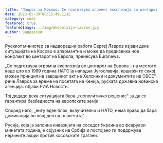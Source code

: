 ```yaml
---
title: "Лавров за Косово: Се подготвува огромна експлозија во центарот на Европа"
date: 2023-05-30T06:15:49.111Z
category: свет
featured: true
featuredImage: ../img/ekspolzija-lavrov.jpg
author: Вардарски
---
```

Рускиот министер за надворешни работи Сергеј Лавров изјави дека ситуацијата на Косово е алармантна и може да предизвика нов конфликт во центарот на Европа, пренесува Euronews.

„Се подготвува огромна експлозија во центарот на Европа - на местото каде што во 1999 година НАТО ја нападна Југославија, кршејќи го секој можен принцип на завршниот акт на Хелсинки и документите на ОБСЕ“, рече Лавров за време на посетата на Кенија, руската државна новинска агенција. објави.РИА Новости.

Тој додаде дека ситуацијата бара „геополитичко решение“ за да се гарантира безбедноста на европските земји.

Според него, „ниту еден блок, вклучително и НАТО, нема право да бара доминација во овој дел од планетата“.

Русија, која ја започна инвазијата на соседот Украина во февруари минатата година, е сојузник на Србија и постојано ги поддржува нејзините акции против косовските граѓани.